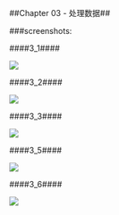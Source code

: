 ##Chapter 03 - 处理数据##

###screenshots:

####3_1####

![](https://github.com/PytLab/Cpp-Primer-Plus/blob/master/ch03/screenshots/03_01.gif)

####3_2####

![](https://github.com/PytLab/Cpp-Primer-Plus/blob/master/ch03/screenshots/03_02.gif)

####3_3####

![](https://github.com/PytLab/Cpp-Primer-Plus/blob/master/ch03/screenshots/03_03.gif)

####3_5####

![](https://github.com/PytLab/Cpp-Primer-Plus/blob/master/ch03/screenshots/03_05.gif)

####3_6####

![](https://github.com/PytLab/Cpp-Primer-Plus/blob/master/ch03/screenshots/03_06.gif)

